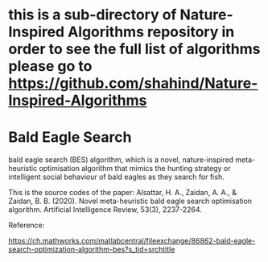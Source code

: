 # this is a sub-directory of Nature-Inspired Algorithms repository in order to see the full list of algorithms please go to https://github.com/shahind/Nature-Inspired-Algorithms

# Bald Eagle Search

bald eagle search (BES) algorithm, which is a novel, nature-inspired meta-heuristic optimisation algorithm that mimics the hunting strategy or intelligent social behaviour of bald eagles as they search for fish.

This is the source codes of the paper: Alsattar, H. A., Zaidan, A. A., & Zaidan, B. B. (2020). Novel meta-heuristic bald eagle search optimisation algorithm. Artificial Intelligence Review, 53(3), 2237-2264.‏


Reference:

https://ch.mathworks.com/matlabcentral/fileexchange/86862-bald-eagle-search-optimization-algorithm-bes?s_tid=srchtitle
